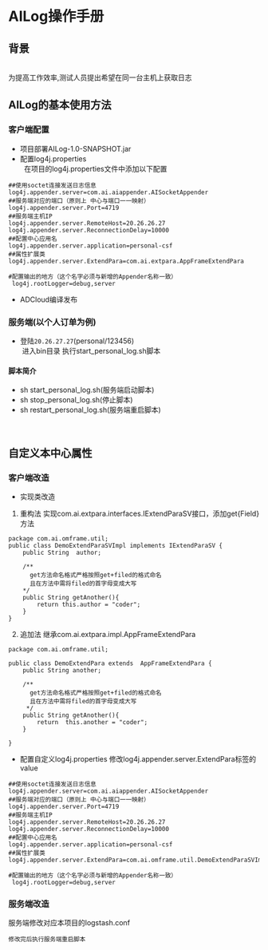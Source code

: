 # AILog操作手册

## 背景
<br>
为提高工作效率,测试人员提出希望在同一台主机上获取日志

## AILog的基本使用方法
### 客户端配置
 * 项目部署AILog-1.0-SNAPSHOT.jar<br>
 * 配置log4j.properties<br>
   在项目的log4j.properties文件中添加以下配置
 ```
 ##使用soctet连接发送日志信息
log4j.appender.server=com.ai.aiappender.AISocketAppender
##服务端对应的端口（原则上 中心与端口一一映射）
log4j.appender.server.Port=4719
##服务端主机IP
log4j.appender.server.RemoteHost=20.26.26.27
log4j.appender.server.ReconnectionDelay=10000
##配置中心应用名
log4j.appender.server.application=personal-csf
##属性扩展类
log4j.appender.server.ExtendPara=com.ai.extpara.AppFrameExtendPara
```
```
#配置输出的地方（这个名字必须与新增的Appender名称一致）
 log4j.rootLogger=debug,server
```
* ADCloud编译发布

### 服务端(以个人订单为例)
 * 登陆`20.26.27.27`(personal/123456)<br>
  进入bin目录 执行start_personal_log.sh脚本 
 #### 脚本简介<br>
- sh start_personal_log.sh(服务端启动脚本)
- sh stop_personal_log.sh(停止脚本)
- sh  restart_personal_log.sh(服务端重启脚本)

<br>


## 自定义本中心属性
### 客户端改造
* 实现类改造
1. 重构法 
实现com.ai.extpara.interfaces.IExtendParaSV接口，添加get{Field}方法
 
```
package com.ai.omframe.util;
public class DemoExtendParaSVImpl implements IExtendParaSV {
    public String  author;
    
    /**
      get方法命名格式严格按照get+filed的格式命名
      且在方法中需将filed的首字母变成大写
    */
    public String getAnother(){
        return this.author = "coder";
    }
}
```
2. 追加法
 继承com.ai.extpara.impl.AppFrameExtendPara
```
package com.ai.omframe.util;

public class DemoExtendPara extends  AppFrameExtendPara {
    public String another;

    /**
      get方法命名格式严格按照get+filed的格式命名
      且在方法中需将filed的首字母变成大写
     */
    public String getAnother(){
        return  this.another = "coder";
    }

}
```
* 配置自定义log4j.properties
修改log4j.appender.server.ExtendPara标签的value

 ```
 ##使用soctet连接发送日志信息
log4j.appender.server=com.ai.aiappender.AISocketAppender
##服务端对应的端口（原则上 中心与端口一一映射）
log4j.appender.server.Port=4719
##服务端主机IP
log4j.appender.server.RemoteHost=20.26.26.27
log4j.appender.server.ReconnectionDelay=10000
##配置中心应用名
log4j.appender.server.application=personal-csf
##属性扩展类
log4j.appender.server.ExtendPara=com.ai.omframe.util.DemoExtendParaSVImpl
```


```
#配置输出的地方（这个名字必须与新增的Appender名称一致）
 log4j.rootLogger=debug,server
```



### 服务端改造
服务端修改对应本项目的logstash.conf
```
修改完后执行服务端重启脚本




 






